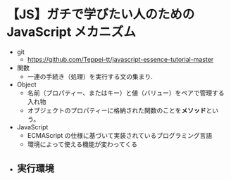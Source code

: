 # 【JS】ガチで学びたい人のための JavaScript メカニズム

- git
  - https://github.com/Teppei-tt/javascript-essence-tutorial-master
- 関数
  - 一連の手続き（処理）を実行する文の集まり.
- Object
  - 名前（プロパティー、またはキー）と値（バリュー）をペアで管理する入れ物
  - オブジェクトのプロパティーに格納された関数のことを**メソッド**という。
- JavaScript
  - ECMAScript の仕様に基づいて実装されているプログラミング言語
  - 環境によって使える機能が変わってくる
- 実行環境
  -
